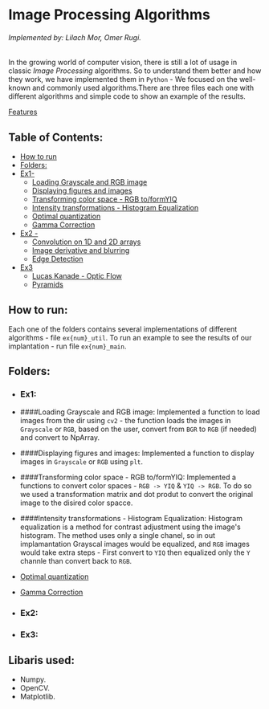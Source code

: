# Image Processing Algorithms
###### *Implemented by: Lilach Mor, Omer Rugi.*

In the growing world of computer vision, there is still a lot of usage in classic *Image Processing* algorithms.
So to understand them better and how they work, we have implemented them in `Python` - We focused on the well-known and commonly used algorithms.There are three files each one with different algorithms and simple code to show an example of the results.


[Features](#features)
<a name="features"></a>

## Table of Contents:
* [How to run](#HowTo)
* [Folders:](#Folders)
 * [Ex1-](#Ex1)
   * [Loading Grayscale and RGB image](#ImageLoading)
   * [Displaying figures and images](#ImageDisplay)
   * [Transforming color space - RGB to/formYIQ](#RGB_YIQ)
   * [Intensity transformations - Histogram Equalization](#HistEq)
   * [Optimal quantization](#Quant)
   * [Gamma Correction](#Gamma)
 * [Ex2 -](#Ex2)
   * [Convolution on 1D and 2D arrays](#Conv)
   * [Image derivative and blurring](#DerevBlur)
   * [Edge Detection](#EdgeDetection)
 * [Ex3](#Ex3)
   * [Lucas Kanade - Optic Flow](#LK)
   * [Pyramids](#Pyr)



<a name = "HowTo"></a>
## How to run:
Each one of the folders contains several implementations of different algorithms - file `ex{num}_util`.
To run an example to see the results of our implantation - run file `ex{num}_main`.

<a name = "Folders"></a>
## Folders:
<a name = "Ex1"></a>
* ### Ex1:
<a name = "#ImageLoading"></a>
  * ####Loading Grayscale and RGB image:
  Implemented a function to load images from the dir using `cv2` - the function loads the images in `Grayscale` or `RGB`, based on the user, convert from `BGR` to `RGB` (if needed) and convert to NpArray.
<a name = "#ImageDisplay"></a>
  * ####Displaying figures and images:
  Implemented a function to display images in `Grayscale` or `RGB` using `plt`.
<a name = "#RGB_YIQ"></a>
  * ####Transforming color space - RGB to/formYIQ:
  Implemented a functions to convert color spaces - `RGB -> YIQ` & `YIQ -> RGB`.
  To do so we used a transformation matrix and dot produt to convert the original image to the disired color spacce.
<a name = "#HistEq"></a>
  * ####Intensity transformations - Histogram Equalization:
  Histogram equalization is a method for contrast adjustment using the image's histogram.
  The method uses only a single chanel, so in out implamantation Grayscal images would be equalized, and `RGB` images would take extra steps - First convert to `YIQ` then equalized only the `Y` channle than convert back to `RGB`.
  
  
   * [Optimal quantization](#Quant)
   * [Gamma Correction](#Gamma)
<a name = "Ex2"></a>
* ### Ex2:


<a name = "Ex3"></a>
* ### Ex3:

## Libaris used:
* Numpy.
* OpenCV.
* Matplotlib.
